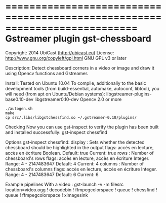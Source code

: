 ==========================================================================
Gstreamer plugin gst-chessboard
==========================================================================

Copyright: 2014 UbiCast (http://ubicast.eu)
License: http://www.gnu.org/copyleft/gpl.html GNU GPL v3 or later



Description:
    Detect chessboard corners in a video or image and draw it using Opencv functions and Gstreamer. 


Install:
    Tested on Ubuntu 10.04
    To compile, additionally to the basic development tools (from build-essential, automake, autoconf, libtool), you will need (from apt on Ubuntu/Debian systems):
    libgstreamer-plugins-base0.10-dev libgstreamer0.10-dev Opencv 2.0 or more 
    
    ./autogen.sh
    make
    cp src/.libs/libgstchessfind.so ~/.gstreamer-0.10/plugins/

Checking
    Now you can use gst-inspect to verify the plugin has been built and installed successfully:
    gst-inspect chessfind 
    
Options
    gst-inspect chessfind:
      display : Sets whether the detected chessboard should be highlighted in
          the output flags: accès en lecture, accès en écriture Boolean. Default: true Current: true 
      rows : Number of chessboard's rows
          flags: accès en lecture, accès en écriture Integer. Range: 4 - 2147483647 Default: 4 Current: 4 
      columns : Number of chessboard's columns
          flags: accès en lecture, accès en écriture Integer. Range: 4 - 2147483647 Default: 6 Current: 6 

Example pipelines
    With a video : gst-launch -v -m filesrc location=video.ogg ! decodebin ! ffmpegcolorspace ! queue ! chessfind ! queue ! ffmpegcolorspace ! ximagesink 
